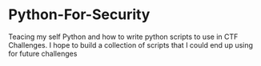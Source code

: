 # Python-For-Security
Teacing my self Python and how to write python scripts to use in CTF Challenges. I hope to build a collection of scripts that I could end up using for future challenges
